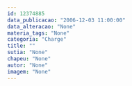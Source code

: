 ```yaml
---
id: 12374885
data_publicacao: "2006-12-03 11:00:00"
data_alteracao: "None"
materia_tags: "None"
categoria: "Charge"
title: ""
sutia: "None"
chapeu: "None"
autor: "None"
imagem: "None"
---
```

<p> </p>
